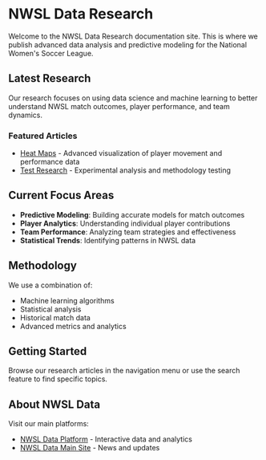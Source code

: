 # NWSL Data Research

Welcome to the NWSL Data Research documentation site. This is where we publish advanced data analysis and predictive modeling for the National Women's Soccer League.

## Latest Research

Our research focuses on using data science and machine learning to better understand NWSL match outcomes, player performance, and team dynamics.

### Featured Articles

- [Heat Maps](heat-maps.md) - Advanced visualization of player movement and performance data
- [Test Research](test-research.md) - Experimental analysis and methodology testing

## Current Focus Areas

- **Predictive Modeling**: Building accurate models for match outcomes
- **Player Analytics**: Understanding individual player contributions
- **Team Performance**: Analyzing team strategies and effectiveness
- **Statistical Trends**: Identifying patterns in NWSL data

## Methodology

We use a combination of:

- Machine learning algorithms
- Statistical analysis
- Historical match data
- Advanced metrics and analytics

## Getting Started

Browse our research articles in the navigation menu or use the search feature to find specific topics.

## About NWSL Data

Visit our main platforms:

- [NWSL Data Platform](https://platform.nwsldata.com) - Interactive data and analytics
- [NWSL Data Main Site](https://nwsldata.com) - News and updates